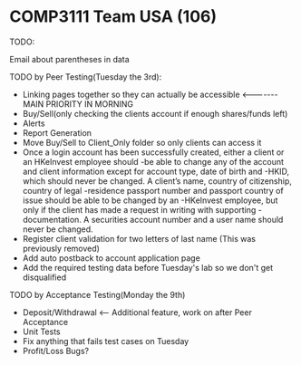 # COMP3111 Team USA (106)

TODO:


Email about parentheses in data

TODO by Peer Testing(Tuesday the 3rd):
 * Linking pages together so they can actually be accessible <------- MAIN PRIORITY IN MORNING
 * Buy/Sell(only checking the clients account if enough shares/funds left)
 * Alerts
 * Report Generation
 * Move Buy/Sell to Client_Only folder so only clients can access it
 * Once a login account has been successfully created, either a client or an HKeInvest employee should
 -be able to change any of the account and client information except for account type, date of birth and
 -HKID, which should never be changed. A client’s name, country of citizenship, country of legal
 -residence passport number and passport country of issue should be able to be changed by an
 -HKeInvest employee, but only if the client has made a request in writing with supporting
 -documentation. A securities account number and a user name should never be changed.
 * Register client validation for two letters of last name (This was previously removed)
 * Add auto postback to account application page
 * Add the required testing data before Tuesday's lab so we don't get disqualified
 

TODO by Acceptance Testing(Monday the 9th)
 * Deposit/Withdrawal <-- Additional feature, work on after Peer Acceptance
 * Unit Tests
 * Fix anything that fails test cases on Tuesday
 * Profit/Loss Bugs?
